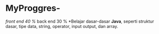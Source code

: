 # MyProggres-
*front end 40 %* 
back end 30 %
*Belajar dasar-dasar **Java**, seperti struktur dasar, tipe data, string, operator, input output, dan array.
